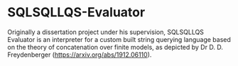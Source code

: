 # SQLSQLLQS-Evaluator
Originally a dissertation project under his supervision, SQLSQLLQS Evaluator is an interpreter for a custom built string querying language based on the theory of concatenation over finite models, as depicted by Dr D. D. Freydenberger (https://arxiv.org/abs/1912.06110).

